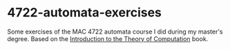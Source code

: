 # 4722-automata-exercises
Some exercises of the MAC 4722 automata course I did during my master's degree. Based on the [Introduction to the Theory of Computation](https://www.amazon.com.br/Introduction-Theory-Computation-Michael-Sipser/dp/113318779X) book.
